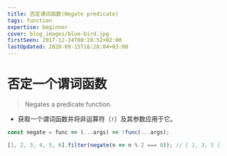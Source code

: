 ```yaml
---
title: 否定谓词函数(Negate predicate)
tags: function
expertise: beginner
cover: blog_images/blue-bird.jpg
firstSeen: 2017-12-24T08:28:52+02:00
lastUpdated: 2020-09-15T16:28:04+03:00
---
```


# 否定一个谓词函数
> Negates a predicate function.

- 获取一个谓词函数并将非运算符（`!`）及其参数应用于它。

```js
const negate = func => (...args) => !func(...args);
```

```js
[1, 2, 3, 4, 5, 6].filter(negate(n => n % 2 === 0)); // [ 1, 3, 5 ]
```
